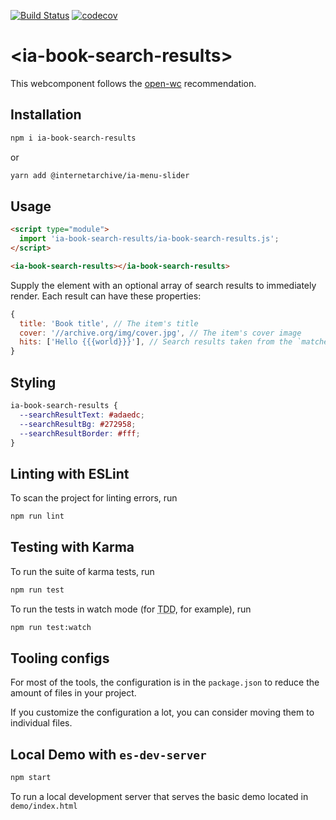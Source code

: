 [![Build Status](https://travis-ci.com/internetarchive/iaux-book-search-results.svg?branch=master)](https://travis-ci.com/internetarchive/iaux-book-search-results)
[![codecov](https://codecov.io/gh/internetarchive/iaux-book-search-results/branch/master/graph/badge.svg)](https://codecov.io/gh/internetarchive/iaux-book-search-results)

# \<ia-book-search-results>

This webcomponent follows the [open-wc](https://github.com/open-wc/open-wc) recommendation.

## Installation
```bash
npm i ia-book-search-results
```
or
```bash
yarn add @internetarchive/ia-menu-slider
```

## Usage
```html
<script type="module">
  import 'ia-book-search-results/ia-book-search-results.js';
</script>

<ia-book-search-results></ia-book-search-results>
```

Supply the element with an optional array of search results to immediately
render. Each result can have these properties:

```js
{
  title: 'Book title', // The item's title
  cover: '//archive.org/img/cover.jpg', // The item's cover image
  hits: ['Hello {{{world}}}'], // Search results taken from the `matches` property in returned search results
}
```

## Styling

```css
ia-book-search-results {
  --searchResultText: #adaedc;
  --searchResultBg: #272958;
  --searchResultBorder: #fff;
}
```

## Linting with ESLint
To scan the project for linting errors, run
```bash
npm run lint
```

## Testing with Karma
To run the suite of karma tests, run
```bash
npm run test
```

To run the tests in watch mode (for <abbr title="test driven development">TDD</abbr>, for example), run

```bash
npm run test:watch
```

## Tooling configs

For most of the tools, the configuration is in the `package.json` to reduce the amount of files in your project.

If you customize the configuration a lot, you can consider moving them to individual files.

## Local Demo with `es-dev-server`
```bash
npm start
```
To run a local development server that serves the basic demo located in `demo/index.html`
